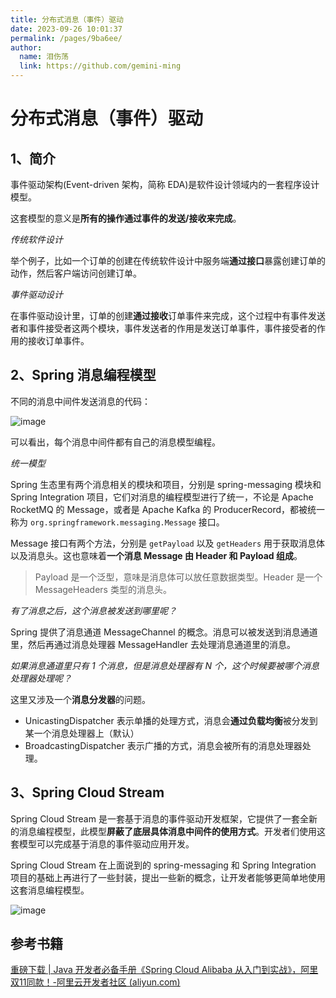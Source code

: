 ```yaml
---
title: 分布式消息（事件）驱动
date: 2023-09-26 10:01:37
permalink: /pages/9ba6ee/
author: 
  name: 泪伤荡
  link: https://github.com/gemini-ming
---
```

# 分布式消息（事件）驱动

## 1、简介

事件驱动架构(Event-driven 架构，简称 EDA)是软件设计领域内的一套程序设计模型。

这套模型的意义是**所有的操作通过事件的发送/接收来完成**。

*传统软件设计*

举个例子，比如一个订单的创建在传统软件设计中服务端**通过接口**暴露创建订单的动作，然后客户端访问创建订单。 

*事件驱动设计*

在事件驱动设计里，订单的创建**通过接收**订单事件来完成，这个过程中有事件发送者和事件接受者这两个模块，事件发送者的作用是发送订单事件，事件接受者的作用的接收订单事件。

## 2、Spring 消息编程模型

不同的消息中间件发送消息的代码：

![image](https://cmty256.github.io/imgs-blog/microservice/image.35qn4fogc280.webp)

可以看出，每个消息中间件都有自己的消息模型编程。

*统一模型*

Spring 生态里有两个消息相关的模块和项目，分别是 spring-messaging 模块和 Spring Integration 项目，它们对消息的编程模型进行了统一，不论是 Apache RocketMQ 的 Message，或者是 Apache Kafka 的 ProducerRecord，都被统一称为 `org.springframework.messaging.Message` 接口。

Message 接口有两个方法，分别是 `getPayload` 以及 `getHeaders` 用于获取消息体以及消息头。这也意味着**一个消息 Message 由 Header 和 Payload 组成**。

> Payload 是一个泛型，意味是消息体可以放任意数据类型。Header 是一个 MessageHeaders 类型的消息头。

*有了消息之后，这个消息被发送到哪里呢？*

Spring 提供了消息通道 MessageChannel 的概念。消息可以被发送到消息通道里，然后再通过消息处理器 MessageHandler 去处理消息通道里的消息。

*如果消息通道里只有 1 个消息，但是消息处理器有 N 个，这个时候要被哪个消息处理器处理呢？*

这里又涉及一个**消息分发器**的问题。

- UnicastingDispatcher 表示单播的处理方式，消息会**通过负载均衡**被分发到某一个消息处理器上（默认）
- BroadcastingDispatcher 表示广播的方式，消息会被所有的消息处理器处理。

## 3、Spring Cloud Stream

Spring Cloud Stream 是一套基于消息的事件驱动开发框架，它提供了一套全新的消息编程模型，此模型**屏蔽了底层具体消息中间件的使用方式**。开发者们使用这套模型可以完成基于消息的事件驱动应用开发。

Spring Cloud Stream 在上面说到的 spring-messaging 和 Spring Integration 项目的基础上再进行了一些封装，提出一些新的概念，让开发者能够更简单地使用这套消息编程模型。

![image](https://cmty256.github.io/imgs-blog/microservice/image.483w8e0uihg0.webp)

## 参考书籍

[重磅下载 | Java 开发者必备手册《Spring Cloud Alibaba 从入门到实战》，阿里双11同款！-阿里云开发者社区 (aliyun.com)](https://developer.aliyun.com/article/778252)

